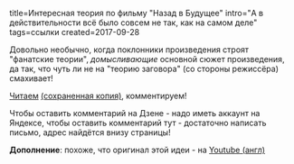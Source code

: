 title=Интересная теория по фильму "Назад в Будущее"
intro="А в действительности всё было совсем не так, как на самом деле"
tags=ссылки
created=2017-09-28

Довольно необычно, когда поклонники произведения строят "фанатские теории", _домысливающие_ основной сюжет произведения,
да так, что чуть ли не на "теорию заговора" (со стороны режиссёра) смахивает!

[Читаем][1] [(сохраненная копия)](http://archive.is/4Gxjd), комментируем!

Чтобы оставить комментарий на Дзене - надо иметь аккаунт на Яндексе, чтобы оставить комментарий тут - достаточно написать письмо, адрес найдётся внизу страницы!

[1]: https://zen.yandex.ru/media/id/596906ffe86a9e0873b23f7f/teoriia-nazad-v-buduscee-marti-makflai-v-filme-ne-nastoiascii--59caf1f44bf161a830ba09c3

**Дополнение**: похоже, что оригинал этой идеи - на [Youtube (англ)][yt]

[yt]: https://www.youtube.com/watch?v=GWiKGiK_iQI
